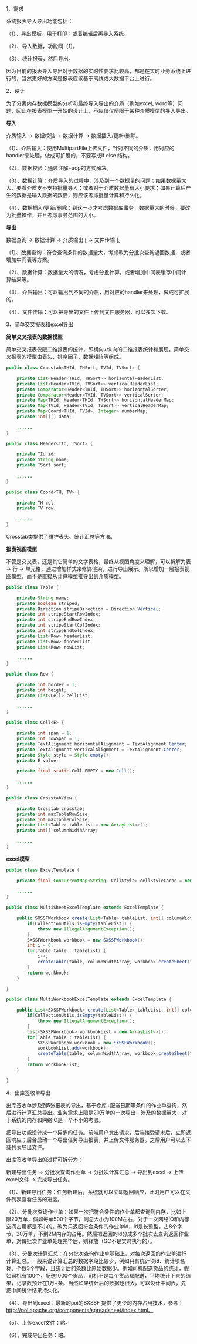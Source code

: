 1、需求

系统报表导入导出功能包括：

（1）、导出模板，用于打印；或着编辑后再导入系统。

（2）、导入数据，功能同（1）。

（3）、统计报表，然后导出。

因为目前的报表导入导出对于数据的实时性要求比较高，都是在实时业务系统上进行的，当然更好的方案是报表应该基于离线或大数据平台上进行。



2、设计

为了分离内存数据模型的分析和最终导入导出的介质（例如excel, word等）问题，因此在报表模型一开始的设计上，不应仅仅局限于某种介质模型的导入导出。



**导入**

介质输入 -> 数据校验 -> 数据计算 -> 数据插入/更新/删除。

（1）、介质输入：使用MultipartFile上传文件，针对不同的介质，用对应的handler来处理，做成可扩展的，不要写成if else 结构。

（2）、数据校验：通过注解+aop的方式解决。

（3）、数据计算：介质导入的过程中，涉及到一个数据量的问题；如果数据量太大，要看介质支不支持批量导入；或者对于介质数据量有大小要求；如果计算后产生的数据是输入数据的数倍，则应该考虑批量计算和持久化。

（4）、数据插入/更新/删除：到这一步才考虑数据库事务，数据量大的时候，要改为批量操作，并且考虑事务范围的大小。



**导出**

数据查询 -> 数据计算 -> 介质输出 [ -> 文件传输 ]。

（1）、数据查询：符合查询条件的数据量大，考虑改为分批次查询返回数据，或者增加中间表等方案。

（2）、数据计算：数据量大的情况，考虑分批计算，或者增加中间表缓存中间计算结果等。

（3）、介质输出：可以输出到不同的介质，用对应的handler来处理，做成可扩展的。

（4）、文件传输：可以把导出的文件上传到文件服务器，可以多次下载。



3、简单交叉报表和excel导出

**简单交叉报表的数据模型**

简单交叉报表仅限二维报表的统计，即横向+纵向的二维报表统计和展现。简单交叉报表的模型由表头、排序因子、数据矩阵等组成。

```java
public class Crosstab<THId, THSort, TVId, TVSort> {

    private List<Header<THId, THSort>> horizontalHeaderList;
    private List<Header<TVId, TVSort>> verticalHeaderList;
    private Comparator<Header<THId, THSort>> horizontalSorter;
    private Comparator<Header<TVId, TVSort>> verticalSorter;
    private Map<THId, Header<THId, THSort>> horizontalHeaderMap;
    private Map<TVId, Header<TVId, TVSort>> verticalHeaderMap;
    private Map<Coord<THId, TVId>, Integer> numberMap;
    private int[][] data;
    
    ......
}

public class Header<TId, TSort> {

    private TId id;
    private String name;
    private TSort sort;
    
    ......
}

public class Coord<TH, TV> {

    private TH col;
    private TV row;
	
    ......
}
```

Crosstab类提供了维护表头、统计汇总等方法。



**报表视图模型**

不管是交叉表，还是其它简单的文字表格，最终从视图角度来理解，可以拆解为表 -> 行 -> 单元格，通过增加样式来修饰渲染，进行导出展示。所以增加一层报表视图模型，而不是直接从计算模型推导出到介质模型。

```java
public class Table {

    private String name;
    private boolean striped;
    private Direction stripeDirection = Direction.Vertical;
    private int stripeStartRowIndex;
    private int stripeEndRowIndex;
    private int stripeStartColIndex;
    private int stripeEndColIndex;
    private List<Row> headerList;
    private List<Row> footerList;
    private List<Row> rowList;
    
    ......
}

public class Row {

    private int border = 1;
    private int height;
    private List<Cell> cellList;
    
    ......
}

public class Cell<E> {

    private int span = 1;
    private int rowSpan = 1;
    private TextAlignment horizontalAlignment = TextAlignment.Center;
    private TextAlignment verticalAlignment = TextAlignment.Center;
    private Style style = Style.empty();
    private E value;

    private final static Cell EMPTY = new Cell();
    
    ......
}

public class CrosstabView {

    private Crosstab crosstab;
    private int maxTableRowSize;
    private int maxTableColSize;
    private List<Table> tableList = new ArrayList<>();
    private int[] columnWidthArray;
    
    ......
}
```



**excel模型**

```java
public class ExcelTemplate {

    private final ConcurrentMap<String, CellStyle> cellStyleCache = new ConcurrentHashMap<>(128);
    
    ......
}

public class MultiSheetExcelTemplate extends ExcelTemplate {

    public SXSSFWorkbook create(List<Table> tableList, int[] columnWidthArray) {
        if(CollectionUtils.isEmpty(tableList)) {
            throw new IllegalArgumentException();
        }
        SXSSFWorkbook workbook = new SXSSFWorkbook();
        int i = 0;
        for(Table table : tableList) {
            i++;
            createTable(table, columnWidthArray, workbook.createSheet(i + "-" + table.getName()));
        }
        return workbook;
    }

}

public class MultiWorkbookExcelTemplate extends ExcelTemplate {

    public List<SXSSFWorkbook> create(List<Table> tableList, int[] columnWidthArray) {
        if(CollectionUtils.isEmpty(tableList)) {
            throw new IllegalArgumentException();
        }
        List<SXSSFWorkbook> workbookList = new ArrayList<>();
        for(Table table : tableList) {
            SXSSFWorkbook workbook = new SXSSFWorkbook();
            workbookList.add(workbook);
            createTable(table, columnWidthArray, workbook.createSheet(table.getName()));
        }
        return workbookList;
    }

}
```



4、出库签收单导出

出库签收单涉及到5张报表的导出，基于仓库+配送日期等条件的作业单查询，然后进行计算汇总导出。业务需求上限是20万单的一次导出，涉及的数据量大，对于系统的内存和网络IO是一个不小的考验。



把导出功能设计成一个异步的任务。前端用户发出请求，后端接受请求后，立即返回响应；后台启动一个导出任务导出报表，并上传文件服务器。之后用户可以去下载列表导出文件。



出库签收单导出的过程可拆分为：

新建导出任务 -> 分批次查询作业单 -> 分批次计算汇总 -> 导出到excel -> 上传excel文件 -> 完成导出任务。

（1）、新建导出任务：任务新建后，系统就可以立即返回响应，此时用户可以在文件列表查看任务的进度。

（2）、分批次查询作业单：如果一次把符合条件的作业单都查询到内存，比如上限20万单，假如每单500个字节，则总大小为100M左右，对于一次网络IO和内存空间占用都是不小的。改为只返回符合条件的作业单id，id是长整型，占8个字节，20万单，不到2M内存的占用。然后把返回的id分成多个批次去查询返回作业单，对每批次作业单处理完毕后，则释放（GC不是实时执行的）。

（3）、分批次计算汇总：在分批次查询作业单基础上，对每次返回的作业单进行计算汇总。一般来说计算汇总的数据字段比较少，例如只有统计项id、统计项名称、个数3个字段，且统计后的条数比原始数据少。例如司机配送货品的统计，假如司机有100个，配送1000个货品，司机不是每个货品都配送，平均统计下来的结果，记录数预计在1万+条。当然如果统计后的数据也很大，可以设计中间表，先把中间统计结果持久化。

（4）、导出到excel：最新的poi的SXSSF 提供了更少的内存占用技术，参考：http://poi.apache.org/components/spreadsheet/index.html。

（5）、上传excel文件：略。

（6）、完成导出任务：略。
